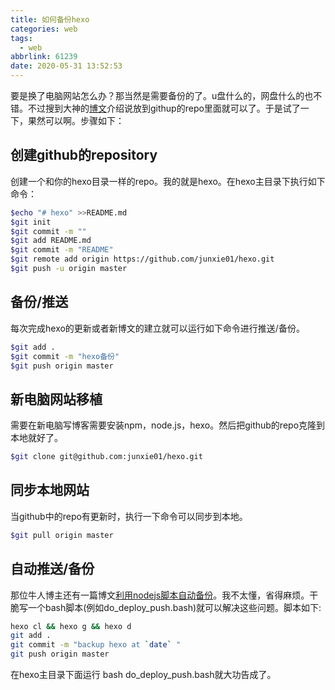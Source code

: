 ```yaml
---
title: 如何备份hexo
categories: web
tags:
  - web
abbrlink: 61239
date: 2020-05-31 13:52:53
---
```

要是换了电脑网站怎么办？那当然是需要备份的了。u盘什么的，网盘什么的也不错。不过搜到大神的[博文](https://notes.doublemine.me/2015-04-06-%E5%A4%87%E4%BB%BDHexo%E5%8D%9A%E5%AE%A2%E6%BA%90%E6%96%87%E4%BB%B6.html)介绍说放到githup的repo里面就可以了。于是试了一下，果然可以啊。步骤如下：
## 创建github的repository

创建一个和你的hexo目录一样的repo。我的就是hexo。在hexo主目录下执行如下命令：
<!-- more -->

``` bash
$echo "# hexo" >>README.md
$git init
$git commit -m ""
$git add README.md 
$git commit -m "README"
$git remote add origin https://github.com/junxie01/hexo.git
$git push -u origin master
```

## 备份/推送

每次完成hexo的更新或者新博文的建立就可以运行如下命令进行推送/备份。

``` bash
$git add .
$git commit -m "hexo备份"
$git push origin master
```

## 新电脑网站移植

需要在新电脑写博客需要安装npm，node.js，hexo。然后把github的repo克隆到本地就好了。

```bash
$git clone git@github.com:junxie01/hexo.git
```

## 同步本地网站

当github中的repo有更新时，执行一下命令可以同步到本地。
``` bash
$git pull origin master
```

## 自动推送/备份

那位牛人博主还有一篇博文[利用nodejs脚本自动备份](https://notes.doublemine.me/2015-07-06-%E8%87%AA%E5%8A%A8%E5%A4%87%E4%BB%BDHexo%E5%8D%9A%E5%AE%A2%E6%BA%90%E6%96%87%E4%BB%B6.html)。我不太懂，省得麻烦。干脆写一个bash脚本(例如do_deploy_push.bash)就可以解决这些问题。脚本如下:
``` bash
hexo cl && hexo g && hexo d
git add .
git commit -m "backup hexo at `date` "
git push origin master
```
在hexo主目录下面运行 bash do_deploy_push.bash就大功告成了。

